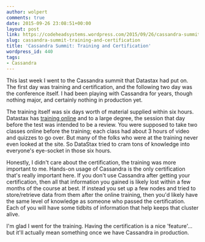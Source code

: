 ```yaml
---
author: wolpert
comments: true
date: 2015-09-26 23:08:51+00:00
layout: post
link: https://codeheadsystems.wordpress.com/2015/09/26/cassandra-summit-training-and-certification/
slug: cassandra-summit-training-and-certification
title: 'Cassandra Summit: Training and Certification'
wordpress_id: 440
tags:
- Cassandra
---
```


This last week I went to the Cassandra summit that Datastax had put on. The first day was training and certification, and the following two day was the conference itself. I had been playing with Cassandra for years, though nothing major, and certainly nothing in production yet.

The training itself was six days worth of material supplied within six hours. Datastax has [training online](https://academy.datastax.com/) and to a large degree, the session that day before the test was intended to be a review. You were supposed to take two classes online before the training; each class had about 3 hours of video and quizzes to go over. But many of the folks who were at the training never even looked at the site. So DataStax tried to cram tons of knowledge into everyone's eye-socket in those six hours.

Honestly, I didn't care about the certification, the training was more important to me. Hands-on usage of Cassandra is the only certification that's really important here. If you don't use Cassandra after getting your certification, then all that information you gained is likely lost within a few months of the course at best. If instead you set up a few nodes and tried to store/retrieve data from them after the online training, then you'd likely have the same level of knowledge as someone who passed the certification. Each of you will have some tidbits of information that help keeps that cluster alive.

I'm glad I went for the training. Having the certification is a nice 'feature'... but it'll actually mean something once we have Cassandra in production.

